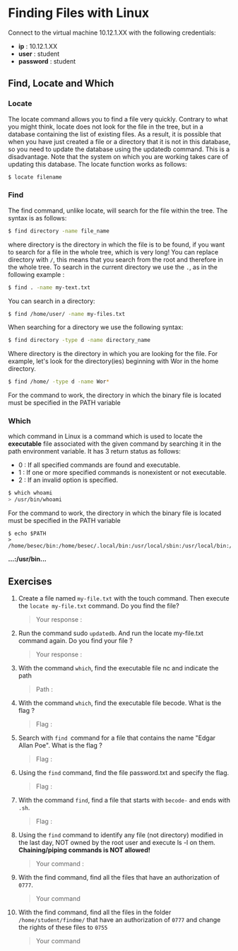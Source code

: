 # Finding Files with Linux

Connect to the virtual machine 10.12.1.XX with the following credentials:

* **ip** : 10.12.1.XX
* **user** : student
* **password** : student

## Find, Locate and Which

### Locate 
The locate command allows you to find a file very quickly. Contrary to what you might think, locate does not look for the file in the tree, but in a database containing the list of existing files. As a result, it is possible that when you have just created a file or a directory that it is not in this database, so you need to update the database using the updatedb command.
This is a disadvantage. Note that the system on which you are working takes care of updating this database. The locate function works as follows:

````sh
$ locate filename
````

### Find

The find command, unlike locate, will search for the file within the tree. The syntax is as follows:
```sh
$ find directory -name file_name
```

where directory is the directory in which the file is to be found, if you want to search for a file in the whole tree, which is very long! You can replace directory with ``/``, this means that you search from the root and therefore in the whole tree. To search in the current directory we use the ``.``, as in the following example :

````sh
$ find . -name my-text.txt
````

You can search in a directory:

````sh
$ find /home/user/ -name my-files.txt
````

When searching for a directory we use the following syntax:
````sh
$ find directory -type d -name directory_name
````

Where directory is the directory in which you are looking for the file.
For example, let's look for the directory(ies) beginning with Wor
in the home directory.

````sh
$ find /home/ -type d -name Wor*
````

For the command to work, the directory in which the binary file is located must be specified in the PATH variable

### Which
which command in Linux is a command which is used to locate the **executable** file associated with the given command by searching it in the path environment variable. It has 3 return status as follows:

- 0 : If all specified commands are found and executable.
- 1 : If one or more specified commands is nonexistent or not executable.
- 2 : If an invalid option is specified.

````sh
$ which whoami
> /usr/bin/whoami
````
For the command to work, the directory in which the binary file is located must be specified in the PATH variable

````shell
$ echo $PATH 
> /home/besec/bin:/home/besec/.local/bin:/usr/local/sbin:/usr/local/bin:/usr/sbin:/usr/bin:/sbin:/bin:/usr/games:/usr/local/games:/snap/bin
````

**...:/usr/bin...**

## Exercises 
1. Create a file named ``my-file.txt`` with the touch command. Then execute the ``locate my-file.txt`` command. Do you find the file? 
    > Your response :
1. Run the command sudo ``updatedb``. And run the locate my-file.txt command again. Do you find your file ?
    > Your response :
1. With the command ``which``, find the executable file nc and indicate the path
    > Path :
1. With the command ``which``, find the executable file becode. What is the flag ?
    > Flag :
1. Search with ``find ``command for a file that contains the name "Edgar Allan Poe". What is the flag ?
    > Flag :
1. Using the ``find`` command, find the file password.txt and specify the flag.
    > Flag :
1. With the command ``find``, find a file that starts with ``becode-`` and ends with ``.sh``.
    > Flag : 
1. Using the ``find`` command to identify any file (not directory) modified in the last day, NOT owned by the root
user and execute ls -l on them. **Chaining/piping commands is NOT allowed!**
    > Your command : 
1. With the find command, find all the files that have an authorization of ``0777``.
    > Your command
1. With the find command, find all the files in the folder ``/home/student/findme/`` that have an authorization of ``0777`` and change the rights of these files to ``0755``
    > Your command 



